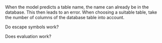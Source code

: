 When the model predicts a table name, the name can already be in the database. This then leads to an error.
When choosing a suitable table, take the number of columns of the database table into account.

Do escape symbols work?

Does evaluation work?